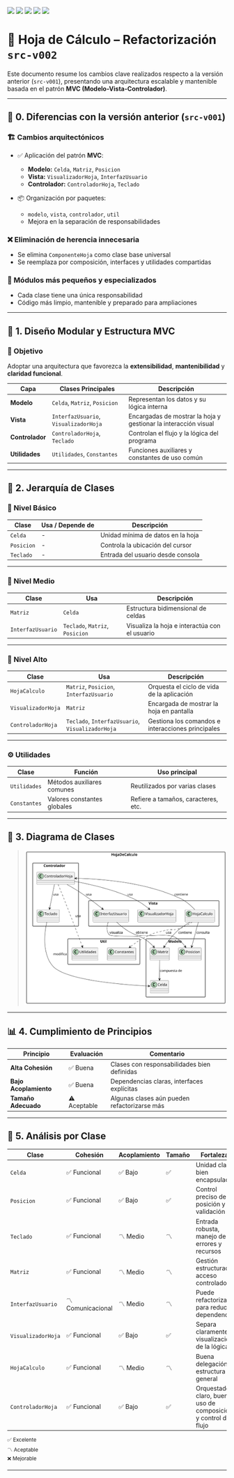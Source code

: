 [![](https://img.shields.io/badge/-Inicio-FFF?style=flat&logo=Emlakjet&logoColor=black)](/README.md) [![](https://img.shields.io/badge/-Entrega_1-FFF?style=flat&logo=openstreetmap&logoColor=black)](/documentos/entregas.d.md) [![](https://img.shields.io/badge/-Entrega_2-FFF?style=flat&logo=openstreetmap&logoColor=black)](/documentos/entregas.dM.md)  [![](https://img.shields.io/badge/-Entrega_3-FFF?style=flat&logo=openstreetmap&logoColor=black)](/documentos/entregas.dOO.md)  [![](https://img.shields.io/badge/-Entrega_4-FFF?style=flat&logo=openstreetmap&logoColor=black)]()

# 🧩 Hoja de Cálculo – Refactorización `src-v002`

Este documento resume los cambios clave realizados respecto a la versión anterior (`src-v001`), presentando una arquitectura escalable y mantenible basada en el patrón **MVC (Modelo-Vista-Controlador)**.

---

## 🔄 0. Diferencias con la versión anterior (`src-v001`)

### 🏗️ Cambios arquitectónicos

- ✅ Aplicación del patrón **MVC**:
  - **Modelo:** `Celda`, `Matriz`, `Posicion`
  - **Vista:** `VisualizadorHoja`, `InterfazUsuario`
  - **Controlador:** `ControladorHoja`, `Teclado`

- 📦 Organización por paquetes:
  - `modelo`, `vista`, `controlador`, `util`
  - Mejora en la separación de responsabilidades

### ❌ Eliminación de herencia innecesaria

- Se elimina `ComponenteHoja` como clase base universal
- Se reemplaza por composición, interfaces y utilidades compartidas

### 🧹 Módulos más pequeños y especializados

- Cada clase tiene una única responsabilidad
- Código más limpio, mantenible y preparado para ampliaciones

---

## 🧠 1. Diseño Modular y Estructura MVC

### 🎯 Objetivo

Adoptar una arquitectura que favorezca la **extensibilidad**, **mantenibilidad** y **claridad funcional**.

| Capa        | Clases Principales                                   | Descripción                                                             |
|-------------|-------------------------------------------------------|-------------------------------------------------------------------------|
| **Modelo**  | `Celda`, `Matriz`, `Posicion`                         | Representan los datos y su lógica interna                              |
| **Vista**   | `InterfazUsuario`, `VisualizadorHoja`                | Encargadas de mostrar la hoja y gestionar la interacción visual        |
| **Controlador**| `ControladorHoja`, `Teclado`                      | Controlan el flujo y la lógica del programa                            |
| **Utilidades**| `Utilidades`, `Constantes`                         | Funciones auxiliares y constantes de uso común                         |

---

## 🧱 2. Jerarquía de Clases

### 🔹 Nivel Básico

| Clase       | Usa / Depende de | Descripción                                  |
|-------------|------------------|----------------------------------------------|
| `Celda`     | -                | Unidad mínima de datos en la hoja            |
| `Posicion`  | -                | Controla la ubicación del cursor             |
| `Teclado`   | -                | Entrada del usuario desde consola            |

---

### 🔸 Nivel Medio

| Clase             | Usa                                 | Descripción                                 |
|------------------|--------------------------------------|---------------------------------------------|
| `Matriz`         | `Celda`                              | Estructura bidimensional de celdas          |
| `InterfazUsuario`| `Teclado`, `Matriz`, `Posicion`      | Visualiza la hoja e interactúa con el usuario |

---

### 🔺 Nivel Alto

| Clase              | Usa                                                       | Descripción                                     |
|--------------------|-----------------------------------------------------------|-------------------------------------------------|
| `HojaCalculo`      | `Matriz`, `Posicion`, `InterfazUsuario`                   | Orquesta el ciclo de vida de la aplicación     |
| `VisualizadorHoja` | `Matriz`                                                  | Encargada de mostrar la hoja en pantalla       |
| `ControladorHoja`  | `Teclado`, `InterfazUsuario`, `VisualizadorHoja`          | Gestiona los comandos e interacciones principales |

---

### ⚙️ Utilidades

| Clase        | Función                     | Uso principal                  |
|--------------|-----------------------------|--------------------------------|
| `Utilidades` | Métodos auxiliares comunes  | Reutilizados por varias clases |
| `Constantes` | Valores constantes globales | Refiere a tamaños, caracteres, etc. |

---

## 🧬 3. Diagrama de Clases

> ![Diagrama de clases UML](/images/modelosUML/DiagramaClasesSrc2.svg)

---

## 📊 4. Cumplimiento de Principios

| Principio             | Evaluación | Comentario                                          |
|-----------------------|------------|-----------------------------------------------------|
| **Alta Cohesión**     | ✅ Buena   | Clases con responsabilidades bien definidas         |
| **Bajo Acoplamiento** | ✅ Buena   | Dependencias claras, interfaces explícitas          |
| **Tamaño Adecuado**   | ⚠️ Aceptable | Algunas clases aún pueden refactorizarse más        |

---

## 🧪 5. Análisis por Clase

| Clase              | Cohesión       | Acoplamiento | Tamaño | Fortalezas                                                                    |
|--------------------|----------------|--------------|--------|-------------------------------------------------------------------------------|
| `Celda`            | ✅ Funcional   | ✅ Bajo       | ✅     | Unidad clara, bien encapsulada                                                |
| `Posicion`         | ✅ Funcional   | ✅ Bajo       | ✅     | Control preciso de posición y validación                                     |
| `Teclado`          | ✅ Funcional   | 〽️ Medio     | 〽️    | Entrada robusta, manejo de errores y recursos                                 |
| `Matriz`           | ✅ Funcional   | 〽️ Medio     | 〽️    | Gestión estructurada, acceso controlado                                       |
| `InterfazUsuario`  | 〽️ Comunicacional | 〽️ Medio | 〽️     | Puede refactorizarse para reducir dependencias                                |
| `VisualizadorHoja` | ✅ Funcional   | ✅ Bajo       | ✅     | Separa claramente la visualización de la lógica                               |
| `HojaCalculo`      | ✅ Funcional   | 〽️ Medio     | 〽️    | Buena delegación y estructura general                                         |
| `ControladorHoja`  | ✅ Funcional   | ✅ Bajo       | ✅     | Orquestador claro, buen uso de composición y control de flujo                 |

<sup>✅ Excelente</sup>  
<sup>〽️ Aceptable</sup>  
<sup>❌ Mejorable</sup>

---




